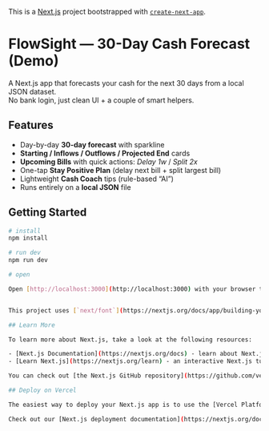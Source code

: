 This is a [Next.js](https://nextjs.org) project bootstrapped with [`create-next-app`](https://nextjs.org/docs/app/api-reference/cli/create-next-app).

# FlowSight — 30-Day Cash Forecast (Demo)

A  Next.js app that forecasts your cash for the next 30 days from a local JSON dataset.  
No bank login, just clean UI + a couple of smart helpers.

## Features
- Day-by-day **30-day forecast** with sparkline
- **Starting / Inflows / Outflows / Projected End** cards
- **Upcoming Bills** with quick actions: *Delay 1w* / *Split 2x*
- One-tap **Stay Positive Plan** (delay next bill + split largest bill)
- Lightweight **Cash Coach** tips (rule-based “AI”)
- Runs entirely on a **local JSON** file

## Getting Started
```bash
# install
npm install

# run dev
npm run dev

# open

Open [http://localhost:3000](http://localhost:3000) with your browser to see the result.


This project uses [`next/font`](https://nextjs.org/docs/app/building-your-application/optimizing/fonts) to automatically optimize and load [Geist](https://vercel.com/font), a new font family for Vercel.

## Learn More

To learn more about Next.js, take a look at the following resources:

- [Next.js Documentation](https://nextjs.org/docs) - learn about Next.js features and API.
- [Learn Next.js](https://nextjs.org/learn) - an interactive Next.js tutorial.

You can check out [the Next.js GitHub repository](https://github.com/vercel/next.js) - your feedback and contributions are welcome!

## Deploy on Vercel

The easiest way to deploy your Next.js app is to use the [Vercel Platform](https://vercel.com/new?utm_medium=default-template&filter=next.js&utm_source=create-next-app&utm_campaign=create-next-app-readme) from the creators of Next.js.

Check out our [Next.js deployment documentation](https://nextjs.org/docs/app/building-your-application/deploying) for more details.
